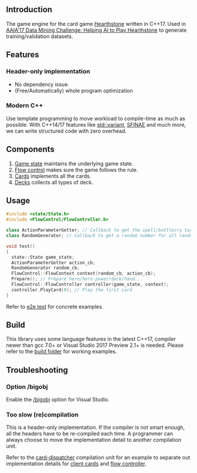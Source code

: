 ## Introduction
The game engine for the card game [Hearthstone](https://playhearthstone.com) written in C++17. Used in [AAIA'17 Data Mining Challenge: Helping AI to Play Hearthstone](https://knowledgepit.fedcsis.org/mod/page/view.php?id=1022) to generate training/validation datasets.

## Features

### Header-only implementation
* No dependency issue.
* (Free/Automatically) whole program optimization

### Modern C++
Use template programming to move workload to compile-time as much as possible. With C++14/17 features like [std::variant](http://en.cppreference.com/w/cpp/utility/variant), [SFINAE](http://en.cppreference.com/w/cpp/language/sfinae) and much more, we can write structured code with zero overhead.

## Components
1. [Game state](./include/state) maintains the underlying game state.
2. [Flow control](./include/FlowControl) makes sure the game follows the rule.
3. [Cards](./include/Cards) implements all the cards.
4. [Decks](./include/decks) collects all types of deck.

## Usage
```c++
#include <state/State.h>
#include <FlowControl/FlowController.h>

class ActionParameterGetter; // Callback to get the spell/battlecry target, minion put location, etc.
class RandomGenerator; // Callback to get a random number for all randomness in game flow

void test()
{
  state::State game_state;
  ActionParameterGetter action_cb;
  RandomGenerator random_cb;
  FlowControl::FlowContext context(random_cb, action_cb);
  Prepare(); // Prepare hero/hero-power/deck/hand...
  FlowControl::FlowController controller(game_state, context);
  controller.PlayCard(0); // Play the first card
}
```
Refer to [e2e test](./test) for concrete examples.

## Build
This library uses some language features in the latest C++17, compiler newer than gcc 7.0+ or Visual Studio 2017 Preview 2.1+ is needed. Please refer to the [build folder](./build) for working examples.

## Troubleshooting

### Option /bigobj
Enable the [/bigobj](https://technet.microsoft.com/en-us/library/ms173499(v=vs.90).aspx/html) option for Visual Studio.

### Too slow (re)compilation
This is a header-only implementation. If the compiler is not smart enough, all the headers have to be re-compiled each time. A programmer can always choose to move the implementation detail to another compilation unit.

Refer to the [card-dispatcher](./test/e2e_card_dispatcher.cpp) compilation unit for an example to separate out implementation details for [client cards](./include/Cards) and [flow controller](./include/FlowControl).
